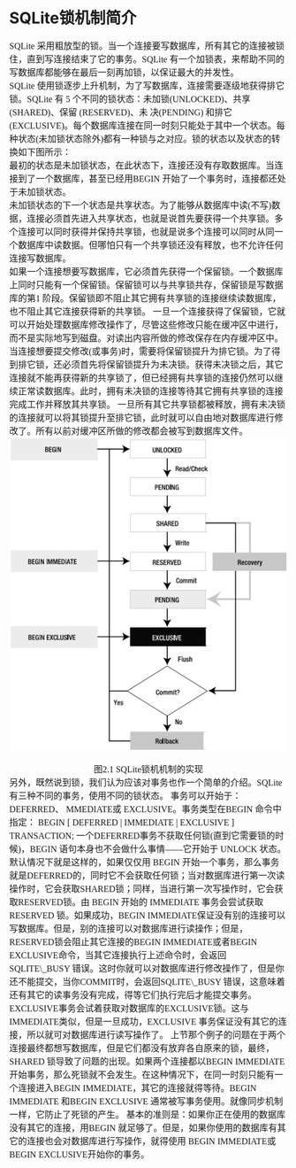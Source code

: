 # SQLite锁机制简介
<font face="微软雅黑" size="3px">

SQLite 采用粗放型的锁。当一个连接要写数据库，所有其它的连接被锁住，直到写连接结束了它的事务。SQLite 有一个加锁表，来帮助不同的写数据库都能够在最后一刻再加锁，以保证最大的并发性。  
SQLite 使用锁逐步上升机制，为了写数据库，连接需要逐级地获得排它锁。SQLite 有 5 个不同的锁状态：未加锁(UNLOCKED)、共享 (SHARED)、保留 (RESERVED)、未 决(PENDING)  和排它(EXCLUSIVE)。每个数据库连接在同一时刻只能处于其中一个状态。每种状态(未加锁状态除外)都有一种锁与之对应。锁的状态以及状态的转换如下图所示：  
最初的状态是未加锁状态，在此状态下，连接还没有存取数据库。当连接到了一个数据库，甚至已经用BEGIN 开始了一个事务时，连接都还处于未加锁状态。  
未加锁状态的下一个状态是共享状态。为了能够从数据库中读(不写)数据，连接必须首先进入共享状态，也就是说首先要获得一个共享锁。多个连接可以同时获得并保持共享锁，也就是说多个连接可以同时从同一个数据库中读数据。但哪怕只有一个共享锁还没有释放，也不允许任何连接写数据库。  
如果一个连接想要写数据库，它必须首先获得一个保留锁。一个数据库上同时只能有一个保留锁。保留锁可以与共享锁共存，保留锁是写数据库的第1 阶段。保留锁即不阻止其它拥有共享锁的连接继续读数据库，也不阻止其它连接获得新的共享锁。 一旦一个连接获得了保留锁，它就可以开始处理数据库修改操作了，尽管这些修改只能在缓冲区中进行，而不是实际地写到磁盘。对读出内容所做的修改保存在内存缓冲区中。 当连接想要提交修改(或事务)时，需要将保留锁提升为排它锁。为了得到排它锁，还必须首先将保留锁提升为未决锁。获得未决锁之后，其它连接就不能再获得新的共享锁了，但已经拥有共享锁的连接仍然可以继续正常读数据库。此时，拥有未决锁的连接等待其它拥有共享锁的连接完成工作并释放其共享锁。 一旦所有其它共享锁都被释放，拥有未决锁的连接就可以将其锁提升至排它锁，此时就可以自由地对数据库进行修改了。所有以前对缓冲区所做的修改都会被写到数据库文件。  
<img src="p2.png">
<div align="center">图2.1 SQLite锁机机制的实现</div>
另外，既然说到锁，我们认为应该对事务也作一个简单的介绍。SQLite有三种不同的事务，使用不同的锁状态。 事务可以开始于： DEFERRED、 MMEDIATE或 EXCLUSIVE。事务类型在BEGIN 命令中指定： BEGIN [ DEFERRED | IMMEDIATE | EXCLUSIVE ] TRANSACTION;  
一个DEFERRED事务不获取任何锁(直到它需要锁的时候)，BEGIN 语句本身也不会做什么事情——它开始于 UNLOCK 状态。默认情况下就是这样的，如果仅仅用 BEGIN 开始一个事务，那么事务就是DEFERRED的，同时它不会获取任何锁；当对数据库进行第一次读操作时，它会获取SHARED锁；同样，当进行第一次写操作时，它会获取RESERVED锁。由 BEGIN 开始的 IMMEDIATE 事务会尝试获取 RESERVED 锁。如果成功，BEGIN IMMEDIATE保证没有别的连接可以写数据库。但是，别的连接可以对数据库进行读操作；但是，RESERVED锁会阻止其它连接的BEGIN IMMEDIATE或者BEGIN EXCLUSIVE命令，当其它连接执行上述命令时，会返回 SQLITE\_BUSY 错误。这时你就可以对数据库进行修改操作了，但是你还不能提交，当你COMMIT时，会返回SQLITE\_BUSY 错误，这意味着还有其它的读事务没有完成，得等它们执行完后才能提交事务。  
EXCLUSIVE事务会试着获取对数据库的EXCLUSIVE锁。这与 IMMEDIATE类似，但是一旦成功，EXCLUSIVE 事务保证没有其它的连接，所以就可对数据库进行读写操作了。 上节那个例子的问题在于两个连接最终都想写数据库，但是它们都没有放弃各自原来的锁，最终，SHARED 锁导致了问题的出现。如果两个连接都以BEGIN IMMEDIATE 开始事务，那么死锁就不会发生。在这种情况下，在同一时刻只能有一个连接进入BEGIN IMMEDIATE，其它的连接就得等待。BEGIN IMMEDIATE 和BEGIN EXCLUSIVE 通常被写事务使用。就像同步机制一样，它防止了死锁的产生。  
基本的准则是：如果你正在使用的数据库没有其它的连接，用BEGIN 就足够了。但是，如果你使用的数据库有其它的连接也会对数据库进行写操作，就得使用 BEGIN IMMEDIATE或 BEGIN EXCLUSIVE开始你的事务。  
